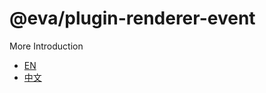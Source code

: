 
# @eva/plugin-renderer-event

More Introduction
- [EN](https://eva.js.org)
- [中文](https://eva-engine.gitee.io)
    